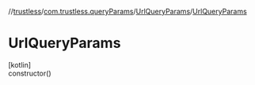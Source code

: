 //[trustless](../../../index.md)/[com.trustless.queryParams](../index.md)/[UrlQueryParams](index.md)/[UrlQueryParams](-url-query-params.md)

# UrlQueryParams

[kotlin]\
constructor()
